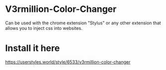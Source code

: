 # V3rmillion-Color-Changer
Can be used with the chrome extension "Stylus" or any other extension that allows you to inject css into websites.

# Install it here
https://userstyles.world/style/6533/v3rmillion-color-changer
